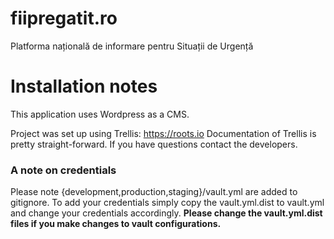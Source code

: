 # fiipregatit.ro
Platforma națională de informare pentru Situații de Urgență

# Installation notes
This application uses Wordpress as a CMS.

Project was set up using Trellis: https://roots.io
Documentation of Trellis is pretty straight-forward. If you have questions contact the developers.

### A note on credentials
Please note {development,production,staging}/vault.yml are added to gitignore.
To add your credentials simply copy the vault.yml.dist to vault.yml and change your credentials accordingly.
**Please change the vault.yml.dist files if you make changes to vault configurations.**

